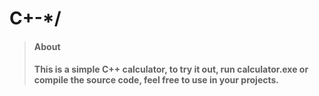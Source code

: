 # C+-*/

> #### About
> #### This is a simple C++ calculator, to try it out, run calculator.exe or compile the source code, feel free to use in your projects.